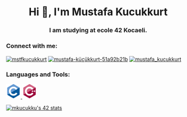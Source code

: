 <h1 align="center">Hi 👋, I'm Mustafa Kucukkurt</h1>
<h3 align="center">I am studying at ecole 42 Kocaeli.</h3>

<h3 align="left">Connect with me:</h3>
<p align="left">
<a href="https://twitter.com/mstfkucukkurt" target="blank"><img align="center" src="https://raw.githubusercontent.com/rahuldkjain/github-profile-readme-generator/master/src/images/icons/Social/twitter.svg" alt="mstfkucukkurt" height="30" width="40" /></a>
<a href="https://linkedin.com/in/mustafa-küçükkurt-51a92b21b" target="blank"><img align="center" src="https://raw.githubusercontent.com/rahuldkjain/github-profile-readme-generator/master/src/images/icons/Social/linked-in-alt.svg" alt="mustafa-küçükkurt-51a92b21b" height="30" width="40" /></a>
<a href="https://instagram.com/mustafa_kucukkurt" target="blank"><img align="center" src="https://raw.githubusercontent.com/rahuldkjain/github-profile-readme-generator/master/src/images/icons/Social/instagram.svg" alt="mustafa_kucukkurt" height="30" width="40" /></a>
</p>

<h3 align="left">Languages and Tools:</h3>
<p align="left"> <a href="https://www.cprogramming.com/" target="_blank" rel="noreferrer"> <img src="https://raw.githubusercontent.com/devicons/devicon/master/icons/c/c-original.svg" alt="c" width="40" height="40"/> </a> <a href="https://www.w3schools.com/cpp/" target="_blank" rel="noreferrer"> <img src="https://raw.githubusercontent.com/devicons/devicon/master/icons/cplusplus/cplusplus-original.svg" alt="cplusplus" width="40" height="40"/> </a> </p>

[![mkucukku's 42 stats](https://badge42.herokuapp.com/api/stats/mkucukku?privacyEmail=true)](https://github.com/mkucukku/badge42)
